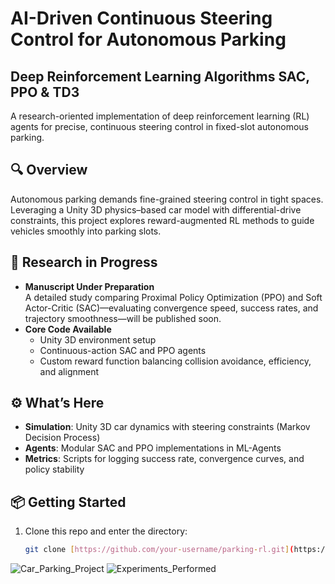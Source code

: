 
# AI-Driven Continuous Steering Control for Autonomous Parking
## Deep Reinforcement Learning Algorithms SAC, PPO & TD3

A research-oriented implementation of deep reinforcement learning (RL) agents for precise, continuous steering control in fixed-slot autonomous parking.

## 🔍 Overview

Autonomous parking demands fine-grained steering control in tight spaces. Leveraging a Unity 3D physics–based car model with differential-drive constraints, this project explores reward-augmented RL methods to guide vehicles smoothly into parking slots.

## 🚧 Research in Progress

- **Manuscript Under Preparation**  
  A detailed study comparing Proximal Policy Optimization (PPO) and Soft Actor-Critic (SAC)—evaluating convergence speed, success rates, and trajectory smoothness—will be published soon.  
- **Core Code Available**  
  - Unity 3D environment setup  
  - Continuous-action SAC and PPO agents  
  - Custom reward function balancing collision avoidance, efficiency, and alignment  

## ⚙️ What’s Here

- **Simulation**: Unity 3D car dynamics with steering constraints (Markov Decision Process)  
- **Agents**: Modular SAC and PPO implementations in ML-Agents
- **Metrics**: Scripts for logging success rate, convergence curves, and policy stability  

## 📦 Getting Started

1. Clone this repo and enter the directory:  
   ```bash
   git clone [https://github.com/your-username/parking-rl.git](https://github.com/eagle-Ji/AI-based-car-parking-using-reinforcement-learning)

![Car_Parking_Project](Car_Parking_Project.jpg)
![Experiments_Performed](Experiments_Performed.png)
